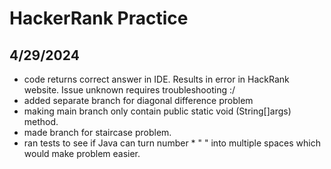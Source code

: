 # HackerRank Practice #

## 4/29/2024 ## 
- code returns correct answer in IDE. Results in error in HackRank website. Issue unknown requires troubleshooting :/
- added separate branch for diagonal difference problem
- making main branch only contain public static void (String[]args) method.
- made branch for staircase problem.
- ran tests to see if Java can turn number * " " into multiple spaces which would make problem easier.

